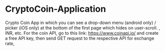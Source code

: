 # CryptoCoin-Application
Crypto Coin App in which you can see a drop-down menu (android only) / picker (iOS only) at the  bottom of the first page  which hides on user-scroll.  , INR, etc.  For the coin API, go to this link: https://www.coinapi.io/ and create a free API key, then send GET request to the respective API for exchange rate,
